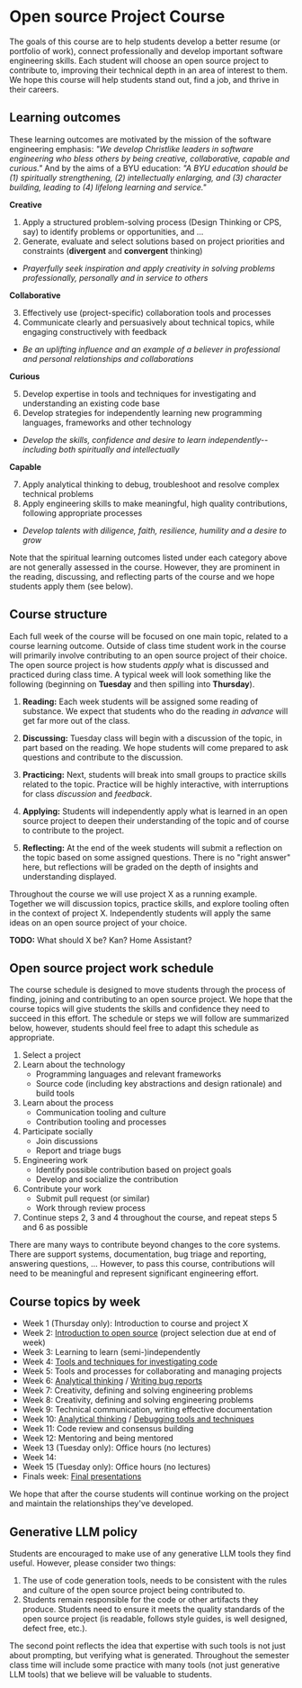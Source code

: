 # Open source Project Course

The goals of this course are to help students develop a better resume (or portfolio of work), connect professionally and develop important software engineering skills. Each student will choose an open source project to contribute to, improving their technical depth in an area of interest to them. We hope this course will help students stand out, find a job, and thrive in their careers.

## Learning outcomes

These learning outcomes are motivated by the mission of the software engineering emphasis: *"We develop Christlike leaders in software engineering who bless others by being creative, collaborative, capable and curious."* And by the aims of a BYU education: *"A BYU education should be (1) spiritually strengthening, (2) intellectually enlarging, and (3) character building, leading to (4) lifelong learning and service."*

**Creative**

1. Apply a structured problem-solving process (Design Thinking or CPS, say) to identify problems or opportunities, and ...
2. Generate, evaluate and select solutions based on project priorities and constraints (**divergent** and **convergent** thinking)

* *Prayerfully seek inspiration and apply creativity in solving problems professionally, personally and in service to others* 

**Collaborative**

3. Effectively use (project-specific) collaboration tools and processes
4. Communicate clearly and persuasively about technical topics, while engaging constructively with feedback 

* *Be an uplifting influence and an example of a believer in professional and personal relationships and collaborations*

**Curious**

5. Develop expertise in tools and techniques for investigating and understanding an existing code base
6. Develop strategies for independently learning new programming languages, frameworks and other technology

* *Develop the skills, confidence and desire to learn independently--including both spiritually and intellectually*

**Capable**

7. Apply analytical thinking to debug, troubleshoot and resolve complex technical problems
8. Apply engineering skills to make meaningful, high quality contributions, following appropriate processes

* *Develop talents with diligence, faith, resilience, humility and a desire to grow*

Note that the spiritual learning outcomes listed under each category above are not generally assessed in the course. However, they are prominent in the reading, discussing, and reflecting parts of the course and we hope students apply them (see below).

## Course structure

Each full week of the course will be focused on one main topic, related to a course learning outcome. Outside of class time student work in the course will primarily involve contributing to an open source project of their choice. The open source project is how students *apply* what is discussed and practiced during class time. A typical week will look something like the following (beginning on **Tuesday** and then spilling into **Thursday**).

1. **Reading:** Each week students will be assigned some reading of substance. We expect that students who do the reading *in advance* will get far more out of the class.

2. **Discussing:** Tuesday class will begin with a discussion of the topic, in part based on the reading. We hope students will come prepared to ask questions and contribute to the discussion.

3. **Practicing:** Next, students will break into small groups to practice skills related to the topic. Practice will be highly interactive, with interruptions for class *discussion* and *feedback*.

4. **Applying:** Students will independently apply what is learned in an open source project to deepen their understanding of the topic and of course to contribute to the project.

5. **Reflecting:** At the end of the week students will submit a reflection on the topic based on some assigned questions. There is no "right answer" here, but reflections will be graded on the depth of insights and understanding displayed.

Throughout the course we will use project X as a running example. Together we will discussion topics, practice skills, and explore tooling often in the context of project X. Independently students will apply the same ideas on an open source project of your choice.

**TODO:** What should X be? Kan? Home Assistant?

## Open source project work schedule

The course schedule is designed to move students through the process of finding, joining and contributing to an open source project. We hope that the course topics will give students the skills and confidence they need to succeed in this effort. The schedule or steps we will follow are summarized below, however, students should feel free to adapt this schedule as appropriate.

1. Select a project
2. Learn about the technology
    * Programming languages and relevant frameworks
    * Source code (including key abstractions and design rationale) and build tools
3. Learn about the process
    * Communication tooling and culture
    * Contribution tooling and processes
4. Participate socially
    * Join discussions
    * Report and triage bugs
5. Engineering work
    * Identify possible contribution based on project goals
    * Develop and socialize the contribution
6. Contribute your work
    * Submit pull request (or similar)
    * Work through review process
7. Continue steps 2, 3 and 4 throughout the course, and repeat steps 5 and 6 as possible

There are many ways to contribute beyond changes to the core systems. There are support systems, documentation, bug triage and reporting, answering questions, ... However, to pass this course, contributions will need to be meaningful and represent significant engineering effort.

## Course topics by week

* Week 1 (Thursday only): Introduction to course and project X
* Week 2: [Introduction to open source](modules/open-source.md) (project selection due at end of week)
* Week 3: Learning to learn (semi-)independently
* Week 4: [Tools and techniques for investigating code](modules/code-archeology.md)
* Week 5: Tools and processes for collaborating and managing projects
* Week 6: [Analytical thinking](modules/analytical-thinking.md) / [Writing bug reports](modules/bug-reports.md)
* Week 7: Creativity, defining and solving engineering problems
* Week 8: Creativity, defining and solving engineering problems
* Week 9: Technical communication, writing effective documentation
* Week 10: [Analytical thinking](modules/analytical-thinking.md) / [Debugging tools and techniques](modules/debugging.md) 
* Week 11: Code review and consensus building
* Week 12: Mentoring and being mentored
* Week 13 (Tuesday only): Office hours (no lectures)
* Week 14: 
* Week 15 (Tuesday only): Office hours (no lectures)
* Finals week: [Final presentations](final.md)

We hope that after the course students will continue working on the project and maintain the relationships they've developed.

## Generative LLM policy

Students are encouraged to make use of any generative LLM tools they find useful. However, please consider two things:

1. The use of code generation tools, needs to be consistent with the rules and culture of the open source project being contributed to. 
2. Students remain responsible for the code or other artifacts they produce. Students need to ensure it meets the quality standards of the open source project (is readable, follows style guides, is well designed, defect free, etc.).

The second point reflects the idea that expertise with such tools is not just about prompting, but verifying what is generated. Throughout the semester class time will include some practice with many tools (not just generative LLM tools) that we believe will be valuable to students.
